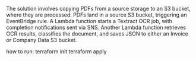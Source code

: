 The solution involves copying PDFs from a source storage to an S3 bucket, where they are processed:
PDFs land in a source S3 bucket, triggering an EventBridge rule.
A Lambda function starts a Textract OCR job, with completion notifications sent via SNS.
Another Lambda function retrieves OCR results, classifies the document, and saves JSON to either an Invoice or Company Data S3 bucket.

how to run:
terraform init
terraform apply

